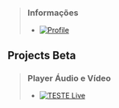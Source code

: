 

> ### Informações 
> - [![Profile](https://fcasfs-of.cloud-fs.net/Icon/info.png)](https://fcasfs-of.cloud-fs.net/info-profile/)


## **Projects Beta**

> ### Player Áudio e Vídeo
> - [![TESTE Live](https://fcasfs-of.cloud-fs.net/Icon/mdpl.png)](https://fcasfs-of.cloud-fs.net/TECH-Free/)


